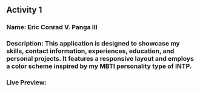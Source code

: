 ##  Activity 1

### Name: Eric Conrad V. Panga III

### Description: This application is designed to showcase my skills, contact information, experiences, education, and personal projects. It features a responsive layout and employs a color scheme inspired by my MBTI personality type of INTP.

### Live Preview: 